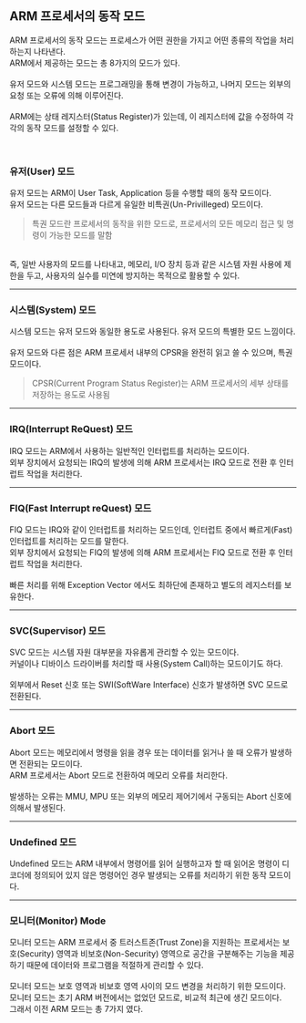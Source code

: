 ## ARM 프로세서의 동작 모드

  ARM 프로세서의 동작 모드는 프로세스가 어떤 권한을 가지고 어떤 종류의 작업을 처리하는지 나타낸다.
  <br>
  ARM에서 제공하는 모드는 총 8가지의 모드가 있다.
  <br>
  <br>
  유저 모드와 시스템 모드는 프로그래밍을 통해 변경이 가능하고, 나머지 모드는 외부의 요청 또는 오류에 의해 이루어진다.
  <br>
  <br>
  ARM에는 상태 레지스터(Status Register)가 있는데, 이 레지스터에 값을 수정하여 각각의 동작 모드를 설정할 수 있다.

  <br>
  
  ### 유저(User) 모드
  유저 모드는 ARM이 User Task, Application 등을 수행할 때의 동작 모드이다.
  <br>
  유저 모드는 다른 모드들과 다르게 유일한 비특권(Un-Privilleged) 모드이다.
  > 특권 모드란 프로세서의 동작을 위한 모드로, 프로세서의 모든 메모리 접근 및 명령이 가능한 모드를 말함
  <br>
  즉, 일반 사용자의 모드를 나타내고, 메모리, I/O 장치 등과 같은 시스템 자원 사용에 제한을 두고, 사용자의 실수를 미연에 방지하는 목적으로 활용할 수 있다.

  ---

  ### 시스템(System) 모드
  시스템 모드는 유저 모드와 동일한 용도로 사용된다.
  유저 모드의 특별한 모드 느낌이다.
  <br>
  <br>
  유저 모드와 다른 점은 ARM 프로세서 내부의 CPSR을 완전히 읽고 쓸 수 있으며, 특권 모드이다.
  > CPSR(Current Program Status Register)는 ARM 프로세서의 세부 상태를 저장하는 용도로 사용됨

  ---

  ### IRQ(Interrupt ReQuest) 모드
  IRQ 모드는 ARM에서 사용하는 일반적인 인터럽트를 처리하는 모드이다.
  <br>
  외부 장치에서 요청되는 IRQ의 발생에 의해 ARM 프로세서는 IRQ 모드로 전환 후 인터럽트 작업을 처리한다.
  
  ---
  
  ### FIQ(Fast Interrupt reQuest) 모드
  FIQ 모드는 IRQ와 같이 인터럽트를 처리하는 모드인데, 인터럽트 중에서 빠르게(Fast) 인터럽트를 처리하는 모드를 말한다.
  <br>
  외부 장치에서 요청되는 FIQ의 발생에 의해 ARM 프로세서는 FIQ 모드로 전환 후 인터럽트 작업을 처리한다.
  <br>
  <br>
  빠른 처리를 위해 Exception Vector 에서도 최하단에 존재하고 별도의 레지스터를 보유한다.
  
  ---
  
  ### SVC(Supervisor) 모드
  SVC 모드는 시스템 자원 대부분을 자유롭게 관리할 수 있는 모드이다.
  <br>
  커널이나 디바이스 드라이버를 처리할 때 사용(System Call)하는 모드이기도 하다.
  <br>
  <br>
  외부에서 Reset 신호 또는 SWI(SoftWare Interface) 신호가 발생하면 SVC 모드로 전환된다.

  ---

  ### Abort 모드
  Abort 모드는 메모리에서 명령을 읽을 경우 또는 데이터를 읽거나 쓸 때 오류가 발생하면 전환되는 모드이다.
  <br>
  ARM 프로세서는 Abort 모드로 전환하여 메모리 오류를 처리한다.
  <br>
  <br>
  발생하는 오류는 MMU, MPU 또는 외부의 메모리 제어기에서 구동되는 Abort 신호에 의해서 발생된다.

  ---

  ### Undefined 모드
  Undefined 모드는 ARM 내부에서 명령어를 읽어 실행하고자 할 때 읽어온 명령이 디코더에 정의되어 있지 않은 명령어인 경우 발생되는 오류를 처리하기 위한 동작 모드이다.

  ---

  ### 모니터(Monitor) Mode
  모니터 모드는 ARM 프로세서 중 트러스트존(Trust Zone)을 지원하는 프로세서는 보호(Security) 영역과 비보호(Non-Security) 영역으로 공간을 구분해주는 기능을 제공하기 때문에 데이터와 프로그램을 적절하게 관리할 수 있다.
  <br>
  <br>
  모니터 모드는 보호 영역과 비보호 영역 사이의 모드 변경을 처리하기 위한 모드이다.
  <br>
  모니터 모드는 초기 ARM 버전에서는 없었던 모드로, 비교적 최근에 생긴 모드이다.
  <br>
  그래서 이전 ARM 모드는 총 7가지 였다.
